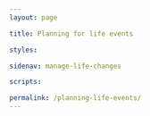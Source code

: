 ```yaml
---
layout: page

title: Planning for life events

styles:

sidenav: manage-life-changes

scripts:

permalink: /planning-life-events/
---
```

